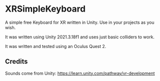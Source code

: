 # XRSimpleKeyboard
A simple free Keyboard for XR written in Unity. Use in your projects as you wish.

It was written using Unity 2021.3.18f1 and uses just basic colliders to work.

It was written and tested using an Oculus Quest 2.

## Credits

Sounds come from Unity: https://learn.unity.com/pathway/vr-development
